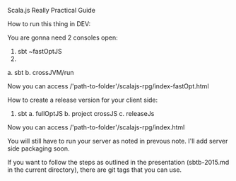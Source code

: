 Scala.js Really Practical Guide

How to run this thing in DEV:

You are gonna need 2 consoles open:

1. sbt ~fastOptJS
2. 
  a. sbt
  b. crossJVM/run

Now you can access /'path-to-folder'/scalajs-rpg/index-fastOpt.html


How to create a release version for your client side:

1. sbt
  a. fullOptJS
  b. project crossJS
  c. releaseJs

Now you can access /'path-to-folder'/scalajs-rpg/index.html 

You will still have to run your server as noted in prevous note. I'll add server side packaging soon.  


If you want to follow the steps as outlined in the presentation (sbtb-2015.md in the current directory),
there are git tags that you can use.  
 


